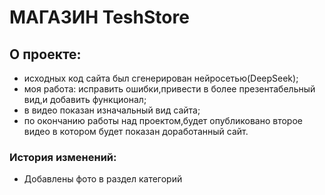 # МАГАЗИН TeshStore

## О проекте:
- исходных код сайта был сгенерирован нейросетью(DeepSeek);
- моя работа: исправить ошибки,привести в более презентабельный вид,и добавить функционал;
- в видео показан изначальный вид сайта;
- по окончанию работы над проектом,будет опубликовано второе видео в котором будет показан доработанный сайт.

### История изменений:
- Добавлены фото в раздел категорий
